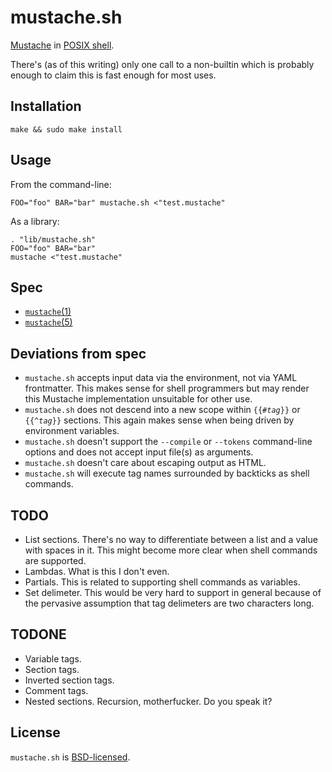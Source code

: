 mustache.sh
===========

[Mustache](http://mustache.github.com/) in [POSIX shell](http://pubs.opengroup.org/onlinepubs/9699919799/utilities/contents.html).

There's (as of this writing) only one call to a non-builtin which is probably enough to claim this is fast enough for most uses.

Installation
------------

	make && sudo make install

Usage
-----

From the command-line:

	FOO="foo" BAR="bar" mustache.sh <"test.mustache"

As a library:

	. "lib/mustache.sh"
	FOO="foo" BAR="bar"
	mustache <"test.mustache"

Spec
----

* [`mustache`(1)](http://mustache.github.com/mustache.1.html)
* [`mustache`(5)](http://mustache.github.com/mustache.5.html)

Deviations from spec
--------------------

* `mustache.sh` accepts input data via the environment, not via YAML frontmatter.  This makes sense for shell programmers but may render this Mustache implementation unsuitable for other use.
* `mustache.sh` does not descend into a new scope within <code>{{#<em>tag</em>}}</code> or <code>{{^<em>tag</em>}}</code> sections.  This again makes sense when being driven by environment variables.
* `mustache.sh` doesn't support the `--compile` or `--tokens` command-line options and does not accept input file(s) as arguments.
* `mustache.sh` doesn't care about escaping output as HTML.
* `mustache.sh` will execute tag names surrounded by backticks as shell commands.

TODO
----

* List sections.  There's no way to differentiate between a list and a value with spaces in it.  This might become more clear when shell commands are supported.
* Lambdas.  What is this I don't even.
* Partials.  This is related to supporting shell commands as variables.
* Set delimeter.  This would be very hard to support in general because of the pervasive assumption that tag delimeters are two characters long.

TODONE
------

* Variable tags.
* Section tags.
* Inverted section tags.
* Comment tags.
* Nested sections.  Recursion, motherfucker.  Do you speak it?

License
-------

`mustache.sh` is [BSD-licensed](https://github.com/rcrowley/mustache.sh/blob/master/LICENSE).
